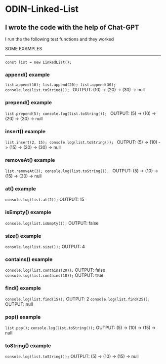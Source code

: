 # ODIN-Linked-List

## I wrote the code with the help of Chat-GPT

I run the the following test functions and they worked

SOME EXAMPLES 
<hr>
<code>const list = new LinkedList();</code>

### append() example
<code>list.append(10);
list.append(20);
list.append(30);
console.log(list.toString());
</code> 
OUTPUT: (10) -> (20) -> (30) -> null

### prepend() example
<code>list.prepend(5);
console.log(list.toString());
</code>
OUTPUT: (5) -> (10) -> (20) -> (30) -> null

### insert() example
<code>list.insert(2, 15);
console.log(list.toString());
</code>
OUTPUT: (5) -> (10) -> (15) -> (20) -> (30) -> null

### removeAt() example
<code>list.removeAt(3);
console.log(list.toString()); 
</code>
OUTPUT: (5) -> (10) -> (15) -> (30) -> null

### at() example
<code>console.log(list.at(2));</code>
OUTPUT: 15

### isEmpty() example
<code>console.log(list.isEmpty());</code>
OUTPUT: false

### size() example
<code>console.log(list.size());</code>
OUTPUT: 4

### contains() example
<code>console.log(list.contains(20));</code>
OUTPUT: false
<code>console.log(list.contains(10));</code>
OUTPUT: true

### find() example
<code>console.log(list.find(15));</code>
OUTPUT: 2
<code>console.log(list.find(25));</code>
OUTPUT: null

### pop() example
<code>list.pop();</code>
<code>console.log(list.toString());</code>
OUTPUT: (5) -> (10) -> (15) -> null

### toString() example
<code>console.log(list.toString());</code>
OUTPUT: (5) -> (10) -> (15) -> null


